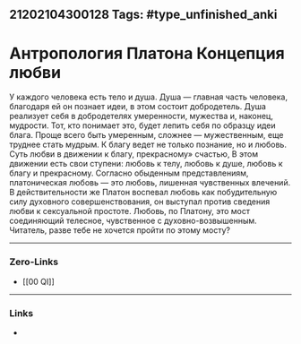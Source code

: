21202104300128
Tags: #type_unfinished_anki 
---
# Антропология Платона Концепция любви 

  У каждого человека есть тело и душа. Душа — главная часть человека, благодаря ей он познает идеи, в этом состоит добродетель. Душа реализует себя в добродетелях умеренности, мужества и, наконец, мудрости. Тот, кто понимает это, будет лепить себя по образцу идеи блага. Проще всего быть умеренным, сложнее — мужественным, еще труднее стать мудрым. К благу ведет не только познание, но и любовь.<br>Суть любви в движении к благу, прекрасному» счастью, В этом движении есть свои ступени: любовь к телу, любовь к душе, любовь к благу и прекрасному. Согласно обыденным представлениям, платоническая любовь — это любовь, лишенная чувственных влечений. В действительности же Платон воспевал любовь как побудительную силу духовного совершенствования, он выступал против сведения любви к сексуальной простоте. Любовь, по Платону, это мост соединяющий телесное, чувственное с духовно-возвышенным. Читатель, разве тебе не хочется пройти по этому мосту?

---
### Zero-Links
- [[00 QI]]
---
### Links
-